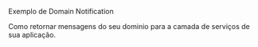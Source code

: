 Exemplo de Domain Notification

Como retornar mensagens do seu dominio para a camada de serviços de sua aplicação.
